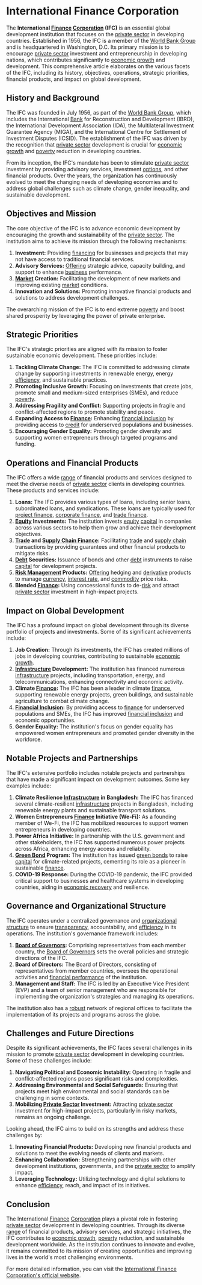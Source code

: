 # International Finance Corporation

The **International [Finance](../f/finance.md) [Corporation](../c/corporation.md) (IFC)** is an essential global development institution that focuses on the [private sector](../p/private_sector.md) in developing countries. Established in 1956, the IFC is a member of the [World Bank Group](../w/world_bank_group.md) and is headquartered in Washington, D.C. Its primary mission is to encourage [private sector](../p/private_sector.md) investment and entrepreneurship in developing nations, which contributes significantly to [economic growth](../e/economic_growth.md) and development. This comprehensive article elaborates on the various facets of the IFC, including its history, objectives, operations, strategic priorities, financial products, and impact on global development.

## History and Background

The IFC was founded in July 1956, as part of the [World Bank Group](../w/world_bank_group.md), which includes the International [Bank](../b/bank.md) for Reconstruction and Development (IBRD), the International Development Association (IDA), the Multilateral Investment Guarantee Agency (MIGA), and the International Centre for Settlement of Investment Disputes (ICSID). The establishment of the IFC was driven by the recognition that [private sector](../p/private_sector.md) development is crucial for [economic growth](../e/economic_growth.md) and [poverty](../p/poverty.md) reduction in developing countries.

From its inception, the IFC's mandate has been to stimulate [private sector](../p/private_sector.md) investment by providing advisory services, investment [options](../o/options.md), and other financial products. Over the years, the organization has continuously evolved to meet the changing needs of developing economies and to address global challenges such as climate change, gender inequality, and sustainable development.

## Objectives and Mission

The core objective of the IFC is to advance economic development by encouraging the growth and sustainability of the [private sector](../p/private_sector.md). The institution aims to achieve its mission through the following mechanisms:

1. **Investment:** Providing [financing](../f/financing.md) for businesses and projects that may not have access to traditional financial services.
2. **Advisory Services:** [Offering](../o/offering.md) strategic advice, capacity building, and support to enhance [business](../b/business.md) performance.
3. **[Market](../m/market.md) Creation:** Facilitating the development of new markets and improving existing [market](../m/market.md) conditions.
4. **Innovation and Solutions:** Promoting innovative financial products and solutions to address development challenges.

The overarching mission of the IFC is to end extreme [poverty](../p/poverty.md) and boost shared prosperity by leveraging the power of private enterprise.

## Strategic Priorities

The IFC's strategic priorities are aligned with its mission to foster sustainable economic development. These priorities include:

1. **Tackling Climate Change:** The IFC is committed to addressing climate change by supporting investments in renewable energy, energy [efficiency](../e/efficiency.md), and sustainable practices.
2. **Promoting Inclusive Growth:** Focusing on investments that create jobs, promote small and medium-sized enterprises (SMEs), and reduce [poverty](../p/poverty.md).
3. **Addressing Fragility and Conflict:** Supporting projects in fragile and conflict-affected regions to promote stability and peace.
4. **Expanding Access to [Finance](../f/finance.md):** Enhancing [financial inclusion](../f/financial_inclusion.md) by providing access to [credit](../c/credit.md) for underserved populations and businesses.
5. **Encouraging Gender Equality:** Promoting gender diversity and supporting women entrepreneurs through targeted programs and funding.

## Operations and Financial Products

The IFC offers a wide [range](../r/range.md) of financial products and services designed to meet the diverse needs of [private sector](../p/private_sector.md) clients in developing countries. These products and services include:

1. **Loans:** The IFC provides various types of loans, including senior loans, subordinated loans, and syndications. These loans are typically used for [project finance](../p/project_finance.md), [corporate finance](../c/corporate_finance.md), and [trade finance](../t/trade_finance.md).
2. **[Equity](../e/equity.md) Investments:** The institution invests [equity](../e/equity.md) [capital](../c/capital.md) in companies across various sectors to help them grow and achieve their development objectives.
3. **[Trade](../t/trade.md) and [Supply Chain Finance](../s/supply_chain_finance.md):** Facilitating [trade](../t/trade.md) and [supply chain](../s/supply_chain.md) transactions by providing guarantees and other financial products to mitigate risks.
4. **[Debt](../d/debt.md) Securities:** Issuance of bonds and other [debt](../d/debt.md) instruments to raise [capital](../c/capital.md) for development projects.
5. **[Risk Management](../r/risk_management.md) Products:** [Offering](../o/offering.md) hedging and [derivative](../d/derivative.md) products to manage [currency](../c/currency.md), [interest rate](../i/interest_rate.md), and [commodity](../c/commodity.md) price risks.
6. **Blended [Finance](../f/finance.md):** Using concessional funds to de-[risk](../r/risk.md) and attract [private sector](../p/private_sector.md) investment in high-impact projects.

## Impact on Global Development

The IFC has a profound impact on global development through its diverse portfolio of projects and investments. Some of its significant achievements include:

1. **Job Creation:** Through its investments, the IFC has created millions of jobs in developing countries, contributing to sustainable [economic growth](../e/economic_growth.md).
2. **[Infrastructure](../i/infrastructure.md) Development:** The institution has financed numerous [infrastructure](../i/infrastructure.md) projects, including transportation, energy, and telecommunications, enhancing connectivity and economic activity.
3. **Climate [Finance](../f/finance.md):** The IFC has been a leader in climate [finance](../f/finance.md), supporting renewable energy projects, green buildings, and sustainable agriculture to combat climate change.
4. **[Financial Inclusion](../f/financial_inclusion.md):** By providing access to [finance](../f/finance.md) for underserved populations and SMEs, the IFC has improved [financial inclusion](../f/financial_inclusion.md) and economic opportunities.
5. **Gender Equality:** The institution's focus on gender equality has empowered women entrepreneurs and promoted gender diversity in the workforce.

## Notable Projects and Partnerships

The IFC's extensive portfolio includes notable projects and partnerships that have made a significant impact on development outcomes. Some key examples include:

1. **Climate Resilience [Infrastructure](../i/infrastructure.md) in Bangladesh:** The IFC has financed several climate-resilient [infrastructure](../i/infrastructure.md) projects in Bangladesh, including renewable energy plants and sustainable transport solutions.
2. **Women Entrepreneurs [Finance](../f/finance.md) Initiative (We-Fi):** As a founding member of We-Fi, the IFC has mobilized resources to support women entrepreneurs in developing countries.
3. **Power Africa Initiative:** In partnership with the U.S. government and other stakeholders, the IFC has supported numerous power projects across Africa, enhancing energy access and reliability.
4. **[Green Bond](../g/green_bond.md) Program:** The institution has issued [green bonds](../g/green_bonds.md) to raise [capital](../c/capital.md) for climate-related projects, cementing its role as a pioneer in sustainable [finance](../f/finance.md).
5. **COVID-19 Response:** During the COVID-19 pandemic, the IFC provided critical support to businesses and healthcare systems in developing countries, aiding in [economic recovery](../e/economic_recovery.md) and resilience.

## Governance and Organizational Structure

The IFC operates under a centralized governance and [organizational structure](../o/organizational_structure.md) to ensure [transparency](../t/transparency.md), accountability, and [efficiency](../e/efficiency.md) in its operations. The institution's governance framework includes:

1. **[Board of Governors](../b/board_of_governors.md):** Comprising representatives from each member country, the [Board of Governors](../b/board_of_governors.md) sets the overall policies and strategic directions of the IFC.
2. **Board of Directors:** The Board of Directors, consisting of representatives from member countries, oversees the operational activities and [financial performance](../f/financial_performance.md) of the institution.
3. **Management and Staff:** The IFC is led by an Executive Vice President (EVP) and a team of senior management who are responsible for implementing the organization's strategies and managing its operations.

The institution also has a [robust](../r/robust.md) network of regional offices to facilitate the implementation of its projects and programs across the globe.

## Challenges and Future Directions

Despite its significant achievements, the IFC faces several challenges in its mission to promote [private sector](../p/private_sector.md) development in developing countries. Some of these challenges include:

1. **Navigating Political and Economic Instability:** Operating in fragile and conflict-affected regions poses significant risks and complexities.
2. **Addressing Environmental and Social Safeguards:** Ensuring that projects meet high environmental and social standards can be challenging in some contexts.
3. **Mobilizing [Private Sector](../p/private_sector.md) Investment:** Attracting [private sector](../p/private_sector.md) investment for high-impact projects, particularly in risky markets, remains an ongoing challenge.

Looking ahead, the IFC aims to build on its strengths and address these challenges by:

1. **Innovating Financial Products:** Developing new financial products and solutions to meet the evolving needs of clients and markets.
2. **Enhancing Collaboration:** Strengthening partnerships with other development institutions, governments, and the [private sector](../p/private_sector.md) to amplify impact.
3. **Leveraging Technology:** Utilizing technology and digital solutions to enhance [efficiency](../e/efficiency.md), reach, and impact of its initiatives.

## Conclusion

The International [Finance](../f/finance.md) [Corporation](../c/corporation.md) plays a pivotal role in fostering [private sector](../p/private_sector.md) development in developing countries. Through its diverse [range](../r/range.md) of financial products, advisory services, and strategic initiatives, the IFC contributes to [economic growth](../e/economic_growth.md), [poverty](../p/poverty.md) reduction, and sustainable development worldwide. As the institution continues to innovate and evolve, it remains committed to its mission of creating opportunities and improving lives in the world's most challenging environments.

For more detailed information, you can visit the [International Finance Corporation's official website](https://www.ifc.org).